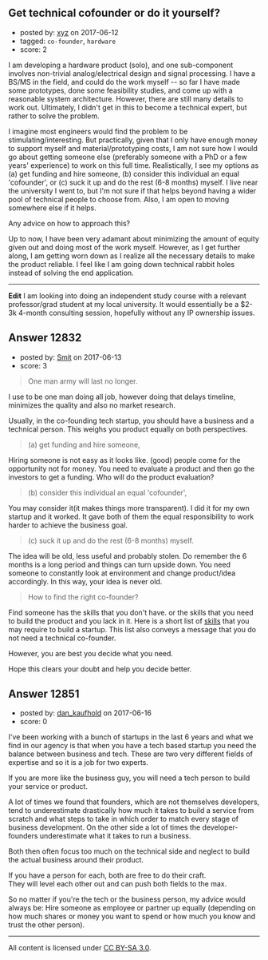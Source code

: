 ## Get technical cofounder or do it yourself?

- posted by: [xyz](https://stackexchange.com/users/1705326/xyz) on 2017-06-12
- tagged: `co-founder`, `hardware`
- score: 2

I am developing a hardware product (solo), and one sub-component involves non-trivial analog/electrical design and signal processing.  I have a BS/MS in the field, and could do the work myself -- so far I have made some prototypes, done some feasibility studies, and come up with a reasonable system architecture.  However, there are still many details to work out.  Ultimately, I didn't get in this to become a technical expert, but rather to solve the problem.

I imagine most engineers would find the problem to be stimulating/interesting.  But practically, given that I only have enough money to support myself and material/prototyping costs, I am not sure how I would go about getting someone else (preferably someone with a PhD or a few years' experience) to work on this full time.  Realistically, I see my options as (a) get funding and hire someone, (b) consider this individual an equal 'cofounder', or (c) suck it up and do the rest (6-8 months) myself.  I live near the university I went to, but I'm not sure if that helps beyond having a wider pool of technical people to choose from.  Also, I am open to moving somewhere else if it helps.

Any advice on how to approach this?  

Up to now, I have been very adamant about minimizing the amount of equity given out and doing most of the work myself.  However, as I get further along, I am getting worn down as I realize all the necessary details to make the product reliable.  I feel like I am going down technical rabbit holes instead of solving the end application.

----

**Edit** I am looking into doing an independent study course with a relevant professor/grad student at my local university.  It would essentially be a $2-3k 4-month consulting session, hopefully without any IP ownership issues.


## Answer 12832

- posted by: [Smit](https://stackexchange.com/users/7665731/smit) on 2017-06-13
- score: 3

<blockquote>
  <p>One man army will last no longer.</p>
</blockquote>

<p>I use to be one man doing all job, however doing that delays timeline, minimizes the quality and also no market research.</p>

<p>Usually, in the co-founding tech startup, you should have a business and a technical person. This weighs you product equally on both perspectives.</p>

<blockquote>
  <p>(a) get funding and hire someone,</p>
</blockquote>

<p>Hiring someone is not easy as it looks like. (good) people come for the opportunity not for money. You need to evaluate a product and then go the investors to get a funding. Who will do the product evaluation?</p>

<blockquote>
  <p>(b) consider this individual an equal 'cofounder',</p>
</blockquote>

<p>You may consider it(it makes things more transparent). I did it for my own startup and it worked. It gave both of them the equal responsibility to work harder to achieve the business goal. </p>

<blockquote>
  <p>(c) suck it up and do the rest (6-8 months) myself.</p>
</blockquote>

<p>The idea will be old, less useful and probably stolen. Do remember the 6 months is a long period and things can turn upside down. You need someone to constantly look at environment and change product/idea accordingly. In this way, your idea is never old.</p>

<blockquote>
  <p>How to find the right co-founder?</p>
</blockquote>

<p>Find someone has the skills that you don't have. or the skills that you need to build the product and you lack in it. Here is a short list of <a href="https://startups.stackexchange.com/a/12751/12873">skills</a> that you may require to build a startup. This list also conveys a message that you do not need a technical co-founder.</p>

<p>However, you are best you decide what you need.</p>

<p>Hope this clears your doubt and help you decide better. </p>



## Answer 12851

- posted by: [dan_kaufhold](https://stackexchange.com/users/1552235/dan-kaufhold) on 2017-06-16
- score: 0

I've been working with a bunch of startups in the last 6 years and what we find in our agency is that when you have a tech based startup you need the balance between business and tech. These are two very different fields of expertise and so it is a job for two experts.

If you are more like the business guy, you will need a tech person to build your service or product.

A lot of times we found that founders, which are not themselves developers, tend to underestimate drastically how much it takes to build a service from scratch and what steps to take in which order to match every stage of business development. 
On the other side a lot of times the developer-founders underestimate what it takes to run a business.  

Both then often focus too much on the technical side and neglect to build the actual business around their product.

If you have a person for each, both are free to do their craft.  
They will level each other out and can push both fields to the max.

So no matter if you're the tech or the business person, my advice would always be: Hire someone as employee or partner up equally (depending on how much shares or money you want to spend or how much you know and trust the other person).



---

All content is licensed under [CC BY-SA 3.0](https://creativecommons.org/licenses/by-sa/3.0/).
